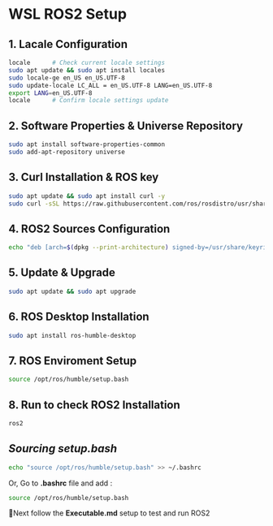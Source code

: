 
# WSL ROS2 Setup

## 1. Lacale Configuration
``` bash
locale      # Check current locale settings
sudo apt update && sudo apt install locales
sudo locale-ge en_US en_US.UTF-8
sudo update-locale LC_ALL = en_US.UTF-8 LANG=en_US.UTF-8
export LANG=en_US.UTF-8
locale      # Confirm locale settings update
```

## 2. Software Properties & Universe Repository
```bash
sudo apt install software-properties-common
sudo add-apt-repository universe
```
## 3. Curl Installation & ROS key
```bash
sudo apt update && sudo apt install curl -y
sudo curl -sSL https://raw.githubusercontent.com/ros/rosdistro/usr/share/keyrings/ros-archive-keyring.gpg
```
## 4. ROS2 Sources Configuration
```bash
echo "deb [arch=$(dpkg --print-architecture) signed-by=/usr/share/keyrings/ros-archive-keyring.gpg] https://packages.ros.org/ros2/ubuntu $(source /etc/os-release && echo $UBUNTU_CODENAME) main" | sudo tee /etc/apt/sources.list.d/ros2.list > /dev/null
```
## 5. Update & Upgrade
```bash
sudo apt update && sudo apt upgrade
```
## 6. ROS Desktop Installation
```bash
sudo apt install ros-humble-desktop
```
## 7. ROS Enviroment Setup
```bash
source /opt/ros/humble/setup.bash
```
## 8. Run to check ROS2 Installation
```bash
ros2
```
## ***Sourcing setup.bash***
```bash
echo "source /opt/ros/humble/setup.bash" >> ~/.bashrc
```
Or, Go to **.bashrc** file and add :
```bash
source /opt/ros/humble/setup.bash
```

🔗Next follow the **Executable.md** setup to test and run ROS2


